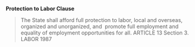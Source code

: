 **Protection to Labor Clause**
>  The State shall afford full protection to labor, local and overseas, organized and unorganized, and  promote full employment and equality of employment opportunities for all. ARTICLE 13 Section 3. LABOR 1987 
